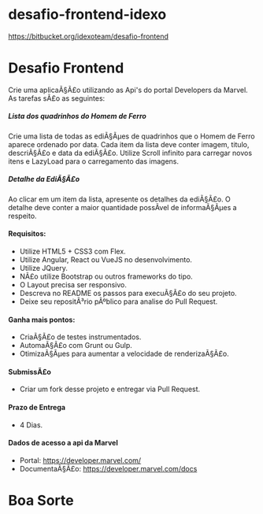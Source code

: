 # desafio-frontend-idexo
https://bitbucket.org/idexoteam/desafio-frontend

# Desafio Frontend
Crie uma aplicaÃ§Ã£o utilizando as Api's do portal Developers da Marvel. As tarefas sÃ£o as seguintes: 

##### Lista dos quadrinhos do Homem de Ferro ###
Crie uma lista de todas as ediÃ§Ãµes de quadrinhos que o Homem de Ferro aparece ordenado por data. Cada item da lista deve conter imagem, titulo, descriÃ§Ã£o e data da ediÃ§Ã£o. 
Utilize Scroll infinito para carregar novos itens e LazyLoad para o carregamento das imagens.

##### Detalhe da EdiÃ§Ã£o ###
Ao clicar em um item da lista, apresente os detalhes da ediÃ§Ã£o. O detalhe deve conter a maior quantidade possÃ­vel de informaÃ§Ãµes a respeito.

#### Requisitos:
 - Utilize HTML5 + CSS3 com Flex.
 - Utilize Angular, React ou VueJS no desenvolvimento.
 - Utilize JQuery.
 - NÃ£o utilize Bootstrap ou outros frameworks do tipo.
 - O Layout precisa ser responsivo.
 - Descreva no README os passos para execuÃ§Ã£o do seu projeto.
 - Deixe seu repositÃ³rio pÃºblico para analise do Pull Request.

#### Ganha mais pontos:
 -  CriaÃ§Ã£o de testes instrumentados.
 -  AutomaÃ§Ã£o com Grunt ou Gulp.
 -  OtimizaÃ§Ãµes para aumentar a velocidade de renderizaÃ§Ã£o.
 
#### SubmissÃ£o
 - Criar um fork desse projeto e entregar via Pull Request.

#### Prazo de Entrega
 - 4 Dias.

#### Dados de acesso a api da Marvel
 - Portal: https://developer.marvel.com/
 - DocumentaÃ§Ã£o: https://developer.marvel.com/docs
 
# Boa Sorte